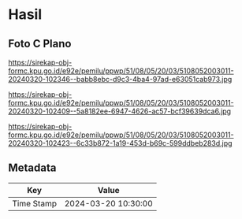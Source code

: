 # Hasil

## Foto C Plano

https://sirekap-obj-formc.kpu.go.id/e92e/pemilu/ppwp/51/08/05/20/03/5108052003011-20240320-102346--babb8ebc-d9c3-4ba4-97ad-e63051cab973.jpg

https://sirekap-obj-formc.kpu.go.id/e92e/pemilu/ppwp/51/08/05/20/03/5108052003011-20240320-102409--5a8182ee-6947-4626-ac57-bcf39639dca6.jpg

https://sirekap-obj-formc.kpu.go.id/e92e/pemilu/ppwp/51/08/05/20/03/5108052003011-20240320-102423--6c33b872-1a19-453d-b69c-599ddbeb283d.jpg


## Metadata

| Key        | Value               |
| ---------- | ------------------- |
| Time Stamp | 2024-03-20 10:30:00 |



